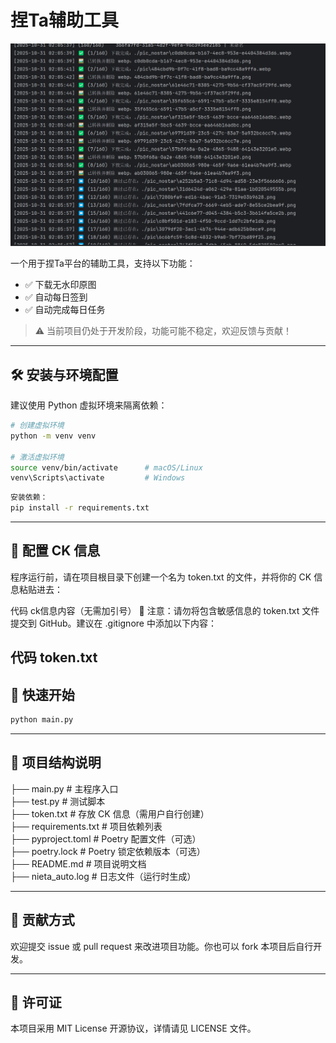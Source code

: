 # 捏Ta辅助工具

![img.png](img.png)

一个用于捏Ta平台的辅助工具，支持以下功能：

- ✅ 下载无水印原图
- ✅ 自动每日签到
- ✅ 自动完成每日任务

> ⚠️ 当前项目仍处于开发阶段，功能可能不稳定，欢迎反馈与贡献！

---

## 🛠 安装与环境配置

建议使用 Python 虚拟环境来隔离依赖：

```bash
# 创建虚拟环境
python -m venv venv

# 激活虚拟环境
source venv/bin/activate      # macOS/Linux
venv\Scripts\activate         # Windows
```

```bash
安装依赖：
pip install -r requirements.txt
```

---

## 🔐 配置 CK 信息
程序运行前，请在项目根目录下创建一个名为 token.txt 的文件，并将你的 CK 信息粘贴进去：

代码
ck信息内容（无需加引号）
📌 注意：请勿将包含敏感信息的 token.txt 文件提交到 GitHub。建议在 .gitignore 中添加以下内容：

代码
token.txt
---

## 🚀 快速开始

```bash
python main.py
```

---

## 📁 项目结构说明

├── main.py # 主程序入口  
├── test.py # 测试脚本  
├── token.txt # 存放 CK 信息（需用户自行创建）  
├── requirements.txt # 项目依赖列表  
├── pyproject.toml # Poetry 配置文件（可选）  
├── poetry.lock # Poetry 锁定依赖版本（可选）  
├── README.md # 项目说明文档  
├── nieta_auto.log # 日志文件（运行时生成）

---

## 🤝 贡献方式

欢迎提交 issue 或 pull request 来改进项目功能。你也可以 fork 本项目后自行开发。

---

## 📜 许可证

本项目采用 MIT License 开源协议，详情请见 LICENSE 文件。
